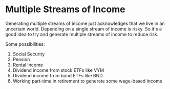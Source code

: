 # Multiple Streams of Income

Generating multiple streams of income just acknowledges that we live in an uncertain
world.  Depending on a single stream of income is risky.  So it's a good idea to try
and generate multiple streams of income to reduce risk.

Some possibilities:

1. Social Security
2. Pension
3. Rental income
4. Dividend income from stock ETFs like VYM
5. Dividend income from bond ETFs like BND
6. Working part-time in retirement to generate some wage-based income
